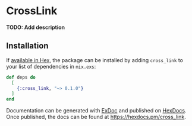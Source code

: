 # CrossLink

**TODO: Add description**

## Installation

If [available in Hex](https://hex.pm/docs/publish), the package can be installed
by adding `cross_link` to your list of dependencies in `mix.exs`:

```elixir
def deps do
  [
    {:cross_link, "~> 0.1.0"}
  ]
end
```

Documentation can be generated with [ExDoc](https://github.com/elixir-lang/ex_doc)
and published on [HexDocs](https://hexdocs.pm). Once published, the docs can
be found at <https://hexdocs.pm/cross_link>.

